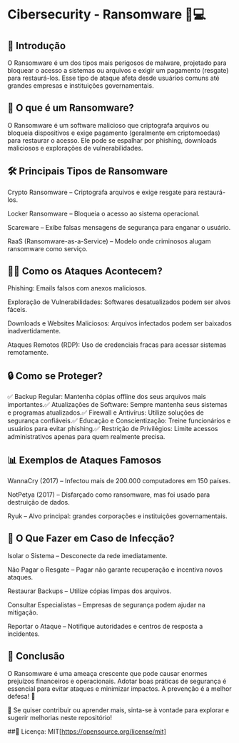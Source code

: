 # Cibersecurity - Ransomware 🔐💻

## 📌 Introdução

O Ransomware é um dos tipos mais perigosos de malware, projetado para bloquear o acesso a sistemas ou arquivos e exigir um pagamento (resgate) para restaurá-los. Esse tipo de ataque afeta desde usuários comuns até grandes empresas e instituições governamentais.

## 🚨 O que é um Ransomware?

O Ransomware é um software malicioso que criptografa arquivos ou bloqueia dispositivos e exige pagamento (geralmente em criptomoedas) para restaurar o acesso. Ele pode se espalhar por phishing, downloads maliciosos e explorações de vulnerabilidades.

## 🛠️ Principais Tipos de Ransomware

Crypto Ransomware – Criptografa arquivos e exige resgate para restaurá-los.

Locker Ransomware – Bloqueia o acesso ao sistema operacional.

Scareware – Exibe falsas mensagens de segurança para enganar o usuário.

RaaS (Ransomware-as-a-Service) – Modelo onde criminosos alugam ransomware como serviço.

## 🕵️‍♂️ Como os Ataques Acontecem?

Phishing: Emails falsos com anexos maliciosos.

Exploração de Vulnerabilidades: Softwares desatualizados podem ser alvos fáceis.

Downloads e Websites Maliciosos: Arquivos infectados podem ser baixados inadvertidamente.

Ataques Remotos (RDP): Uso de credenciais fracas para acessar sistemas remotamente.

## 🔒 Como se Proteger?

✅ Backup Regular: Mantenha cópias offline dos seus arquivos mais importantes.✅ Atualizações de Software: Sempre mantenha seus sistemas e programas atualizados.✅ Firewall e Antivírus: Utilize soluções de segurança confiáveis.✅ Educação e Conscientização: Treine funcionários e usuários para evitar phishing.✅ Restrição de Privilégios: Limite acessos administrativos apenas para quem realmente precisa.

## 📊 Exemplos de Ataques Famosos

WannaCry (2017) – Infectou mais de 200.000 computadores em 150 países.

NotPetya (2017) – Disfarçado como ransomware, mas foi usado para destruição de dados.

Ryuk – Alvo principal: grandes corporações e instituições governamentais.

## 🚀 O Que Fazer em Caso de Infecção?

Isolar o Sistema – Desconecte da rede imediatamente.

Não Pagar o Resgate – Pagar não garante recuperação e incentiva novos ataques.

Restaurar Backups – Utilize cópias limpas dos arquivos.

Consultar Especialistas – Empresas de segurança podem ajudar na mitigação.

Reportar o Ataque – Notifique autoridades e centros de resposta a incidentes.

## 📌 Conclusão

O Ransomware é uma ameaça crescente que pode causar enormes prejuízos financeiros e operacionais. Adotar boas práticas de segurança é essencial para evitar ataques e minimizar impactos. A prevenção é a melhor defesa! 🔐

📢 Se quiser contribuir ou aprender mais, sinta-se à vontade para explorar e sugerir melhorias neste repositório!

##📎 Licença: MIT[https://opensource.org/license/mit]
